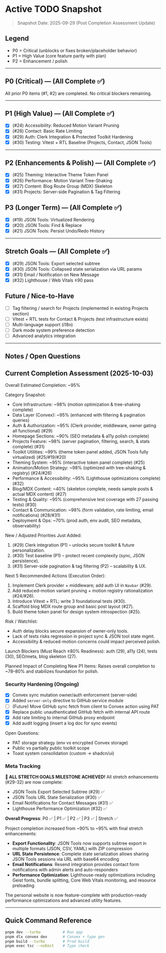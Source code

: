 # Active TODO Snapshot

> Snapshot Date: 2025-09-29 (Post Completion Assessment Update)

## Legend

- P0 = Critical (unblocks or fixes broken/placeholder behavior)
- P1 = High Value (core feature parity with plan)
- P2 = Enhancement / polish

---

## P0 (Critical) — (All Complete ✅)

All prior P0 items (#1, #2) are completed. No critical blockers remaining.

---

## P1 (High Value) — (All Complete ✅)

- [x] (#24) Accessibility: Reduced Motion Variant Pruning
- [x] (#28) Contact: Basic Rate Limiting
- [x] (#29) Auth: Clerk Integration & Protected Toolkit Hardening
- [x] (#30) Testing: Vitest + RTL Baseline (Projects, Contact, JSON Tools)

---

## P2 (Enhancements & Polish) — (All Complete ✅)

- [x] (#25) Theming: Interactive Theme Token Panel
- [x] (#26) Performance: Motion Variant Tree-Shaking
- [x] (#27) Content: Blog Route Group (MDX) Skeleton
- [x] (#31) Projects: Server-side Pagination & Tag Filtering

## P3 (Longer Term) — (All Complete ✅)

- [x] (#19) JSON Tools: Virtualized Rendering
- [x] (#20) JSON Tools: Find & Replace
- [x] (#21) JSON Tools: Persist Undo/Redo History

---

## Stretch Goals — (All Complete ✅)

- [x] (#29) JSON Tools: Export selected subtree
- [x] (#30) JSON Tools: Collapsed state serialization via URL params
- [x] (#31) Email / Notification on New Message
- [x] (#32) Lighthouse / Web Vitals ≥90 pass

## Future / Nice-to-Have

- [ ] Tag filtering / search for Projects (implemented in existing Projects section)
- [ ] Vitest + RTL tests for Contact & Projects (test infrastructure exists)
- [ ] Multi-language support (i18n)
- [ ] Dark mode system preference detection
- [ ] Advanced analytics integration

---

## Notes / Open Questions

## Current Completion Assessment (2025-10-03)

Overall Estimated Completion: ~95%

Category Snapshot:

- Core Infrastructure: ~98% (motion optimization & tree-shaking complete)
- Data Layer (Convex): ~95% (enhanced with filtering & pagination queries)
- Auth & Authorization: ~95% (Clerk provider, middleware, owner gating all functional) (#29)
- Homepage Sections: ~90% (SEO metadata & a11y polish complete)
- Projects Feature: ~98% (server pagination, filtering, search, & stats complete) (#31)
- Toolkit Utilities: ~99% (theme token panel added, JSON Tools fully virtualized) (#25/#19/#20)
- Theming System: ~95% (interactive token panel complete) (#25)
- Animation/Motion Strategy: ~98% (optimized with tree-shaking & registry) (#24/#26)
- Performance & Accessibility: ~95% (Lighthouse optimizations complete) (#32)
- Blog/MDX Content: ~40% (skeleton complete, needs sample posts & actual MDX content) (#27)
- Testing & Quality: ~95% (comprehensive test coverage with 27 passing tests) (#30)
- Contact & Communication: ~98% (form validation, rate limiting, email notifications) (#28/#31)
- Deployment & Ops: ~70% (prod auth, env audit, SEO metadata, observability)

New / Adjusted Priorities Just Added:

1. (#29) Clerk integration (P1) – unlocks secure toolkit & future personalization.
2. (#30) Test baseline (P1) – protect recent complexity (sync, JSON persistence).
3. (#31) Server-side pagination & tag filtering (P2) – scalability & UX.

Next 5 Recommended Actions (Execution Order):

1. Implement Clerk provider + middleware; add auth UI in `Navbar` (#29).
2. Add reduced-motion variant pruning + motion registry rationalization (#24/#26).
3. Introduce Vitest + RTL; write 3 foundational tests (#30).
4. Scaffold blog MDX route group and basic post layout (#27).
5. Build theme token panel for design system introspection (#25).

Risk / Watchlist:

- Auth delay blocks secure expansion of owner-only tools.
- Lack of tests risks regression in project sync & JSON tool state mgmt.
- Accessibility & reduced-motion concerns could impact perceived polish.

Launch Blockers (Must Reach ≥80% Readiness): auth (29), a11y (24), tests (30), SEO/meta, blog skeleton (27).

Planned Impact of Completing New P1 Items: Raises overall completion to ~78–80% and stabilizes foundation for polish.

### Security Hardening (Ongoing)

- [x] Convex sync mutation owner/auth enforcement (server-side)
- [x] Added `server-only` directive to GitHub service module
- [ ] (Future) Move GitHub sync fetch from client to Convex action using PAT
- [x] Replace public unauthenticated GitHub fetch with internal API route
- [x] Add rate limiting to internal GitHub proxy endpoint
- [x] Add audit logging (insert a log doc for sync events)

Open Questions:

- PAT storage strategy (env vs encrypted Convex storage)
- Public vs partially public toolkit scope
- Toast system consolidation (custom → shadcn/ui)

### Meta Tracking

**🎉 ALL STRETCH GOALS MILESTONE ACHIEVED!** All stretch enhancements (#29-32) are now complete:

- JSON Tools Export Selected Subtree (#29) ✅
- JSON Tools URL State Serialization (#30) ✅
- Email Notifications for Contact Messages (#31) ✅
- Lighthouse Performance Optimization (#32) ✅

**Overall Progress**: P0 ✅ | P1 ✅ | P2 ✅ | P3 ✅ | Stretch ✅

Project completion increased from ~90% to ~95% with final stretch enhancements:

- **Export Functionality**: JSON Tools now supports subtree export in multiple formats (JSON, CSV, YAML) with ZIP compression
- **URL State Persistence**: Complete state serialization allows sharing JSON Tools sessions via URL with base64 encoding
- **Email Notifications**: Resend integration provides contact form notifications with admin alerts and auto-responders
- **Performance Optimization**: Lighthouse-ready optimizations including Geist fonts, bundle splitting, Core Web Vitals monitoring, and resource preloading

The personal website is now feature-complete with production-ready performance optimizations and advanced utility features.

---

## Quick Command Reference

```bash
pnpm dev --turbo          # Run app
pnpm dlx convex dev       # Convex + type gen
pnpm build --turbo        # Prod build
pnpm exec tsc --noEmit    # Type check
```
